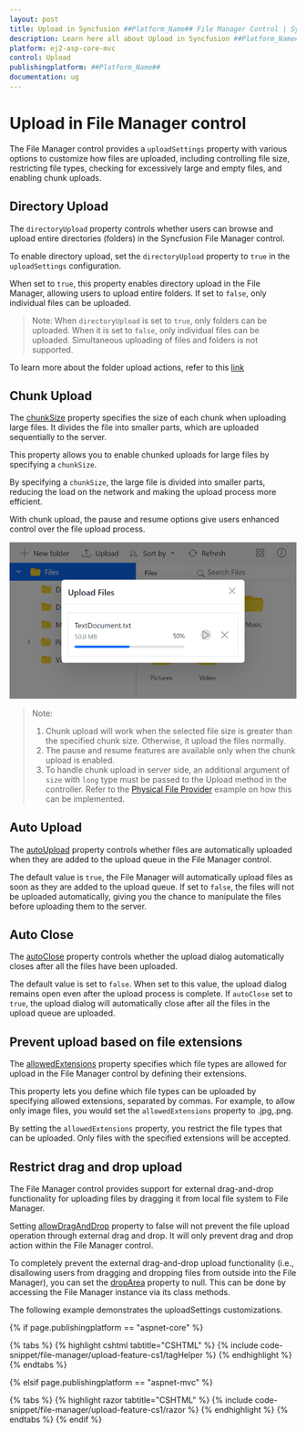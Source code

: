 ```yaml
---
layout: post
title: Upload in Syncfusion ##Platform_Name## File Manager Control | Syncfusion
description: Learn here all about Upload in Syncfusion ##Platform_Name## File Manager control of Syncfusion Essential JS 2 and more.
platform: ej2-asp-core-mvc
control: Upload
publishingplatform: ##Platform_Name##
documentation: ug
---
```


# Upload in File Manager control

The File Manager control provides a `uploadSettings` property with various options to customize how files are uploaded, including controlling file size, restricting file types, checking for excessively large and empty files, and enabling chunk uploads.

## Directory Upload

The `directoryUpload` property controls whether users can browse and upload entire directories (folders) in the Syncfusion File Manager control. 

To enable directory upload, set the `directoryUpload` property to `true` in the `uploadSettings` configuration.

When set to `true`, this property enables directory upload in the File Manager, allowing users to upload entire folders. If set to `false`, only individual files can be uploaded. 

>Note: When `directoryUpload` is set to `true`, only folders can be uploaded. When it is set to `false`, only individual files can be uploaded. Simultaneous uploading of files and folders is not supported.

To learn more about the folder upload actions, refer to this [link](https://ej2.syncfusion.com/aspnetcore/documentation/file-manager/file-operations#folder-upload-support)

## Chunk Upload

The [chunkSize](https://ej2.syncfusion.com/documentation/api/file-manager/uploadSettingsModel/#chunksize) property specifies the size of each chunk when uploading large files. It divides the file into smaller parts, which are uploaded sequentially to the server.

This property allows you to enable chunked uploads for large files by specifying a `chunkSize`.

By specifying a `chunkSize`, the large file is divided into smaller parts, reducing the load on the network and making the upload process more efficient.

With chunk upload, the pause and resume options give users enhanced control over the file upload process.

![File Manager with chunkUpload](./images/filemanager-chunkupload.png)

>Note: 
>1. Chunk upload will work when the selected file size is greater than the specified chunk size. Otherwise, it upload the files normally. 
>2. The pause and resume features are available only when the chunk upload is enabled.
>3. To handle chunk upload in server side, an additional argument of `size` with `long` type must be passed to the Upload method in the controller. Refer to the [Physical File Provider](https://github.com/SyncfusionExamples/ej2-aspcore-file-provider/blob/master/Controllers/FileManagerController.cs#L75) example on how this can be implemented.

## Auto Upload

The [autoUpload](https://ej2.syncfusion.com/documentation/api/file-manager/uploadSettingsModel/#autoupload) property controls whether files are automatically uploaded when they are added to the upload queue in the File Manager control.

The default value is `true`, the File Manager will automatically upload files as soon as they are added to the upload queue. If set to `false`, the files will not be uploaded automatically, giving you the chance to manipulate the files before uploading them to the server.

## Auto Close

The [autoClose](https://ej2.syncfusion.com/documentation/api/file-manager/uploadSettingsModel/#autoclose) property controls whether the upload dialog automatically closes after all the files have been uploaded.

The default value is set to `false`. When set to this value, the upload dialog remains open even after the upload process is complete. If `autoClose` set to `true`, the upload dialog will automatically close after all the files in the upload queue are uploaded.

## Prevent upload based on file extensions

The [allowedExtensions](https://ej2.syncfusion.com/documentation/api/file-manager/uploadSettingsModel/#allowedextensions) property specifies which file types are allowed for upload in the File Manager control by defining their extensions.

This property lets you define which file types can be uploaded by specifying allowed extensions, separated by commas. For example, to allow only image files, you would set the `allowedExtensions` property to .jpg,.png.

By setting the `allowedExtensions` property, you restrict the file types that can be uploaded. Only files with the specified extensions will be accepted.

## Restrict drag and drop upload

The File Manager control provides support for external drag-and-drop functionality for uploading files by dragging it from local file system to File Manager.

Setting [allowDragAndDrop](https://ej2.syncfusion.com/angular/documentation/api/file-manager#allowdraganddrop) property to false will not prevent the file upload operation through external drag and drop. It will only prevent drag and drop action within the File Manager control.

To completely prevent the external drag-and-drop upload functionality (i.e., disallowing users from dragging and dropping files from outside into the File Manager), you can set the [dropArea](https://ej2.syncfusion.com/documentation/api/uploader#droparea) property to null. This can be done by accessing the File Manager instance via its class methods.

The following example demonstrates the uploadSettings customizations.


{% if page.publishingplatform == "aspnet-core" %}

{% tabs %}
{% highlight cshtml tabtitle="CSHTML" %}
{% include code-snippet/file-manager/upload-feature-cs1/tagHelper %}
{% endhighlight %}
{% endtabs %}

{% elsif page.publishingplatform == "aspnet-mvc" %}

{% tabs %}
{% highlight razor tabtitle="CSHTML" %}
{% include code-snippet/file-manager/upload-feature-cs1/razor %}
{% endhighlight %}
{% endtabs %}
{% endif %}
